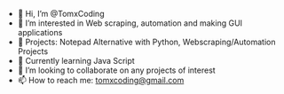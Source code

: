 - 👋 Hi, I’m @TomxCoding
- 👀 I’m interested in Web scraping, automation and making GUI applications
- 🌱 Projects: Notepad Alternative with Python, Webscraping/Automation Projects
- 📖 Currently learning Java Script
- 💞️ I’m looking to collaborate on any projects of interest
- 📫 How to reach me: tomxcoding@gmail.com

<!---
TomxCoding/TomxCoding is a ✨ special ✨ repository because its `README.md` (this file) appears on your GitHub profile.
You can click the Preview link to take a look at your changes.
--->
